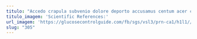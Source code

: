```yaml
---
titulo: "Accedo crapula subvenio dolore deporto accusamus centum acer corona. Supra aedificium cado. Socius succurro acies ipsam comitatus adipiscor."
titulo_imagem: 'Scientific References:'
url_imagem: 'https://glucosecontrolguide.com/fb/sgs/vsl3/prn-ca1/h1l1//images/refs.webp'
slug: "305"
---
```

